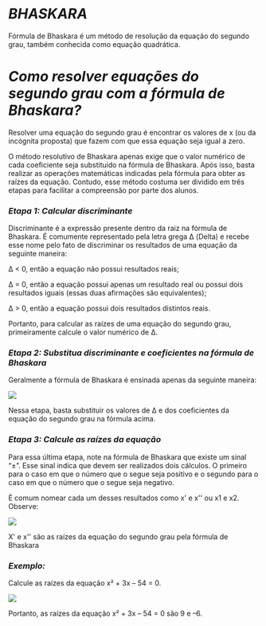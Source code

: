 # **_BHASKARA_**
Fórmula de Bhaskara é um método de resolução da equação do segundo grau, também conhecida como equação quadrática.

# _Como resolver equações do segundo grau com a fórmula de Bhaskara?_
Resolver uma equação do segundo grau é encontrar os valores de x (ou da incógnita proposta) que fazem com que essa equação seja igual a zero.

O método resolutivo de Bhaskara apenas exige que o valor numérico de cada coeficiente seja substituído na fórmula de Bhaskara. Após isso, basta realizar as operações matemáticas indicadas pela fórmula para obter as raízes da equação. Contudo, esse método costuma ser dividido em três etapas para facilitar a compreensão por parte dos alunos.

### _Etapa 1: Calcular discriminante_
Discriminante é a expressão presente dentro da raiz na fórmula de Bhaskara. É comumente representado pela letra grega Δ (Delta) e recebe esse nome pelo fato de discriminar os resultados de uma equação da seguinte maneira:

Δ < 0, então a equação não possui resultados reais;

Δ = 0, então a equação possui apenas um resultado real ou possui dois resultados iguais (essas duas afirmações são equivalentes);

Δ > 0, então a equação possui dois resultados distintos reais.

Portanto, para calcular as raízes de uma equação do segundo grau, primeiramente calcule o valor numérico de Δ.

### _Etapa 2: Substitua discriminante e coeficientes na fórmula de Bhaskara_
Geralmente a fórmula de Bhaskara é ensinada apenas da seguinte maneira:

![](https://s2.static.brasilescola.uol.com.br/img/2016/04/formula-de-bhaskara.jpg)

Nessa etapa, basta substituir os valores de Δ e dos coeficientes da equação do segundo grau na fórmula acima.

### _Etapa 3: Calcule as raízes da equação_
Para essa última etapa, note na fórmula de Bhaskara que existe um sinal “±”. Esse sinal indica que devem ser realizados dois cálculos. O primeiro para o caso em que o número que o segue seja positivo e o segundo para o caso em que o número que o segue seja negativo.

É comum nomear cada um desses resultados como x' e x'' ou x1 e x2. Observe:

![](https://s1.static.brasilescola.uol.com.br/img/2016/04/encontrando-raizes-pela-formula-de-bhaskara.jpg)

X' e x'' são as raízes da equação do segundo grau pela fórmula de Bhaskara

### _Exemplo:_
Calcule as raízes da equação x² + 3x – 54 = 0.

![](https://blog.professorferretto.com.br/wp-content/uploads/2020/03/equacao-do-2-grau-resolvida-4.png)

Portanto, as raízes da equação x² + 3x – 54 = 0 são 9 e –6.
